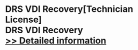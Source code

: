 # DRS VDI Recovery[Technician License]<br />DRS VDI Recovery<br />[>> Detailed information](https://secure.shareit.com/shareit/product.html?productid=301004210&affiliateid=200057808)